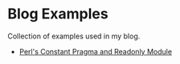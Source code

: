# Blog Examples

Collection of examples used in my blog.

- [Perl's Constant Pragma and Readonly Module](perls_constant_pragma_and_readonly_module)
